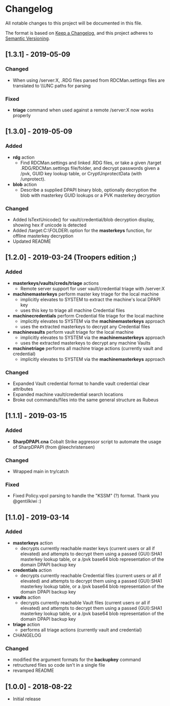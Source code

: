 # Changelog
All notable changes to this project will be documented in this file.

The format is based on [Keep a Changelog](https://keepachangelog.com/en/1.0.0/),
and this project adheres to [Semantic Versioning](https://semver.org/spec/v2.0.0.html).


## [1.3.1] - 2019-05-09

### Changed
* When using /server:X, .RDG files parsed from RDCMan.settings files are translated to \\\\UNC paths for parsing

### Fixed
* **triage** command when used against a remote /server:X now works properly


## [1.3.0] - 2019-05-09

### Added
* **rdg** action
    * Find RDCMan.settings and linked .RDG files, or take a given /target .RDG/RDCMan.settings file/folder, and decrypt passwords given a /pvk, GUID key lookup table, or CryptUnprotectData (with /unprotect).
* **blob** action
    * Describe a supplied DPAPI binary blob, optionally decryption the blob with masterkey GUID lookups or a PVK masterkey decryption

### Changed
* Added IsTextUnicode() for vault/credential/blob decryption display, showing hex if unicode is detected
* Added /target:C:\FOLDER\ option for the **masterkeys** function, for offline masterkey decryption
* Updated README


## [1.2.0] - 2019-03-24 (Troopers edition ;)

### Added
* **masterkeys/vaults/creds/triage** actions
    * Remote server support for user vault/credential triage with /server:X
* **machinemasterkeys** perform master key triage for the local machine
    * implicitly elevates to SYSTEM to extract the machine's local DPAPI key
    * uses this key to triage all machine Credential files
* **machinecredentials** perform Credential file triage for the local machine
    * implicitly elevates to SYSTEM via the **machinemasterkeys** approach
    * uses the extracted masterkeys to decrypt any Credential files
* **machinevaults** perform vault triage for the local machine
    * implicitly elevates to SYSTEM via the **machinemasterkeys** approach
    * uses the extracted masterkeys to decrypt any machine Vaults
* **machinetriage** performs all machine triage actions (currently vault and credential)
    * implicitly elevates to SYSTEM via the **machinemasterkeys** approach

### Changed
* Expanded Vault credential format to handle vault credential clear attributes
* Expanded machine vault/credential search locations
* Broke out commands/files into the same general structure as Rubeus


## [1.1.1] - 2019-03-15

### Added
* **SharpDPAPI.cna** Cobalt Strike aggressor script to automate the usage of SharpDPAPI (from @leechristensen)

### Changed
* Wrapped main in try/catch

### Fixed
* Fixed Policy.vpol parsing to handle the "KSSM" (?) format. Thank you @gentilkiwi :)


## [1.1.0] - 2019-03-14

### Added
* **masterkeys** action
    * decrypts currently reachable master keys (current users or all if elevated) and attempts to decrypt them using a passed {GUI}:SHA1 masterkey lookup table, or a /pvk base64 blob representation of the domain DPAPI backup key
* **credentials** action
    * decrypts currently reachable Credential files (current users or all if elevated) and attempts to decrypt them using a passed {GUI}:SHA1 masterkey lookup table, or a /pvk base64 blob representation of the domain DPAPI backup key
* **vaults** action
    * decrypts currently reachable Vault files (current users or all if elevated) and attempts to decrypt them using a passed {GUI}:SHA1 masterkey lookup table, or a /pvk base64 blob representation of the domain DPAPI backup key
* **triage** action
    * performs all triage actions (currently vault and credential)
* CHANGELOG

### Changed
* modified the argument formats for the **backupkey** command
* retructured files so code isn't in a single file
* revamped README


## [1.0.0] - 2018-08-22

* Initial release
